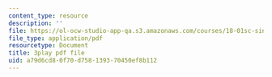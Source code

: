 ```yaml
---
content_type: resource
description: ''
file: https://ol-ocw-studio-app-qa.s3.amazonaws.com/courses/18-01sc-single-variable-calculus-fall-2010/a79d6cd80f70d758139370450ef8b112_--lPz7VFnKI.pdf
file_type: application/pdf
resourcetype: Document
title: 3play pdf file
uid: a79d6cd8-0f70-d758-1393-70450ef8b112
---
```

